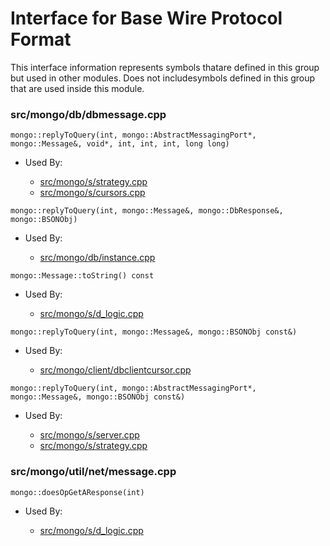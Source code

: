 
# Interface for Base Wire Protocol Format
This interface information represents symbols thatare defined in this group but used in other modules.  Does not includesymbols defined in this group that are used inside this module.

### src/mongo/db/dbmessage.cpp

<div></div>

    mongo::replyToQuery(int, mongo::AbstractMessagingPort*, mongo::Message&, void*, int, int, int, long long)

- Used By:

    - [src/mongo/s/strategy.cpp](../../../sharding/sharding)
    - [src/mongo/s/cursors.cpp](../../../sharding/sharding)

<div></div>

    mongo::replyToQuery(int, mongo::Message&, mongo::DbResponse&, mongo::BSONObj)

- Used By:

    - [src/mongo/db/instance.cpp](../../../storage/storage\_layer\_structure)

<div></div>

    mongo::Message::toString() const

- Used By:

    - [src/mongo/s/d\_logic.cpp](../../../sharding/writeback\_listener)

<div></div>

    mongo::replyToQuery(int, mongo::Message&, mongo::BSONObj const&)

- Used By:

    - [src/mongo/client/dbclientcursor.cpp](../../../network/cpp\_client\_driver)

<div></div>

    mongo::replyToQuery(int, mongo::AbstractMessagingPort*, mongo::Message&, mongo::BSONObj const&)

- Used By:

    - [src/mongo/s/server.cpp](../../../process\_management/mongos\_and\_mongod\_mains)
    - [src/mongo/s/strategy.cpp](../../../sharding/sharding)

### src/mongo/util/net/message.cpp

<div></div>

    mongo::doesOpGetAResponse(int)

- Used By:

    - [src/mongo/s/d\_logic.cpp](../../../sharding/writeback\_listener)
